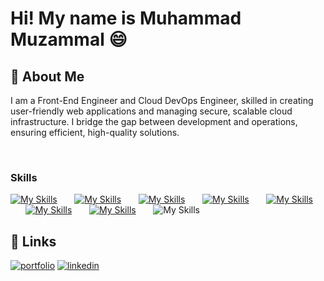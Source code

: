 Hi! My name is Muhammad Muzammal 😄
========================================================================================================================================


## 🚀 About Me
I am a Front-End Engineer and Cloud DevOps Engineer, skilled in creating user-friendly web applications and managing secure, scalable cloud infrastructure. I bridge the gap between development and operations, ensuring efficient, high-quality solutions.


<br/>

### Skills

[![My Skills](https://skillicons.dev/icons?i=html,css,scss)](https://skillicons.dev) &nbsp;&nbsp;&nbsp;&nbsp;&nbsp; [![My Skills](https://skillicons.dev/icons?i=js,ts,jquery)](https://skillicons.dev) &nbsp;&nbsp;&nbsp;&nbsp;&nbsp; [![My Skills](https://skillicons.dev/icons?i=react,next,nodejs)](https://skillicons.dev) &nbsp;&nbsp;&nbsp;&nbsp;&nbsp; [![My Skills](https://skillicons.dev/icons?i=tailwind,bootstrap,mui)](https://skillicons.dev) &nbsp;&nbsp;&nbsp;&nbsp;&nbsp; [![My Skills](https://skillicons.dev/icons?i=figma,xd)](https://skillicons.dev)  &nbsp;&nbsp;&nbsp;&nbsp;&nbsp; [![My Skills](https://skillicons.dev/icons?i=git,github,githubactions)](https://skillicons.dev) &nbsp;&nbsp;&nbsp;&nbsp;&nbsp; [![My Skills](https://skillicons.dev/icons?i=docker,k8s)](https://skillicons.dev) &nbsp;&nbsp;&nbsp;&nbsp;&nbsp; ![My Skills](https://skillicons.dev/icons?i=terraform,)
<br/>

## 🔗 Links
[![portfolio](https://img.shields.io/badge/my_portfolio-000?style=for-the-badge&logo=ko-fi&logoColor=white)](https://muzammal.vercel.app/)
[![linkedin](https://img.shields.io/badge/linkedin-0A66C2?style=for-the-badge&logo=linkedin&logoColor=white)](https://www.linkedin.com/in/muhammad-muzammal-a9ba60201/)

